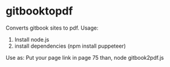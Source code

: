 # gitbooktopdf
Converts gitbook sites to pdf.
Usage:
1. Install node.js
2. install dependencies (npm install puppeteer)


Use as: Put your page link in page 75
than,
node gitbook2pdf.js

